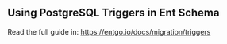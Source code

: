 ## Using PostgreSQL Triggers in Ent Schema

Read the full guide in: https://entgo.io/docs/migration/triggers